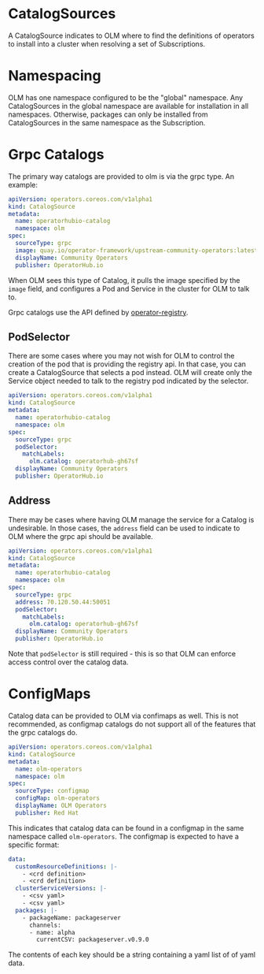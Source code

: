 # CatalogSources

A CatalogSource indicates to OLM where to find the definitions of operators to install into a cluster when resolving
a set of Subscriptions.

# Namespacing

OLM has one namespace configured to be the "global" namespace. Any CatalogSources in the global namespace are available for installation in all namespaces.
Otherwise, packages can only be installed from CatalogSources in the same namespace as the Subscription.

# Grpc Catalogs

The primary way catalogs are provided to olm is via the grpc type. An example:

```yaml
apiVersion: operators.coreos.com/v1alpha1
kind: CatalogSource
metadata:
  name: operatorhubio-catalog
  namespace: olm
spec:
  sourceType: grpc
  image: quay.io/operator-framework/upstream-community-operators:latest
  displayName: Community Operators
  publisher: OperatorHub.io
```

When OLM sees this type of Catalog, it pulls the image specified by the `image` field, and configures a Pod and Service
in the cluster for OLM to talk to. 

Grpc catalogs use the API defined by [operator-registry](https://github.com/operator-framework/operator-registry).


## PodSelector

There are some cases where you may not wish for OLM to control the creation of the pod that is providing the registry
api. In that case, you can create a CatalogSource that selects a pod instead. OLM will create only the Service object
needed to talk to the registry pod indicated by the selector.


```yaml
apiVersion: operators.coreos.com/v1alpha1
kind: CatalogSource
metadata:
  name: operatorhubio-catalog
  namespace: olm
spec:
  sourceType: grpc
  podSelector:
    matchLabels:
      olm.catalog: operatorhub-gh67sf
  displayName: Community Operators
  publisher: OperatorHub.io
```

## Address

There may be cases where having OLM manage the service for a Catalog is undesirable. In those cases, the `address` field
can be used to indicate to OLM where the grpc api should be available.

```yaml
apiVersion: operators.coreos.com/v1alpha1
kind: CatalogSource
metadata:
  name: operatorhubio-catalog
  namespace: olm
spec:
  sourceType: grpc
  address: 70.120.50.44:50051 
  podSelector:
    matchLabels:
      olm.catalog: operatorhub-gh67sf
  displayName: Community Operators
  publisher: OperatorHub.io
```

Note that `podSelector` is still required - this is so that OLM can enforce access control over the catalog data.

# ConfigMaps


Catalog data can be provided to OLM via confimaps as well. This is not recommended, as configmap catalogs do not support
all of the features that the grpc catalogs do.

```yaml
apiVersion: operators.coreos.com/v1alpha1
kind: CatalogSource
metadata:
  name: olm-operators
  namespace: olm
spec:
  sourceType: configmap
  configMap: olm-operators
  displayName: OLM Operators
  publisher: Red Hat
```

This indicates that catalog data can be found in a configmap in the same namespace called `olm-operators`. The configmap
is expected to have a specific format:

```yaml
data:
  customResourceDefinitions: |-
    - <crd definition>
    - <crd definition>
  clusterServiceVersions: |-
    - <csv yaml>
    - <csv yaml> 
  packages: |-
    - packageName: packageserver
      channels:
      - name: alpha
        currentCSV: packageserver.v0.9.0
```

The contents of each key should be a string containing a yaml list of of yaml data.

